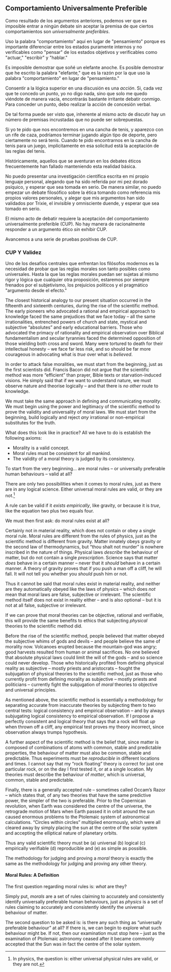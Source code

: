 ## Comportamiento Universalmente Preferible

Como resultado de los argumentos anteriores, podemos ver que es imposible entrar a ningún debate sin aceptar la premisa de que ciertos comportamientos son *universalmente preferibles*.

Uso la palabra "comportamiento" aquí en lugar de "pensamiento" porque es importante diferenciar entre los estados puramente internos y no verificables como "pensar" de los estados objetivos y verificables como "actuar," "escribir" y "hablar."

Es imposible demostrar que soñé un elefante anoche. Es posible demostrar que he escrito la palabra "elefante," que es la razón por la que uso la palabra "comportamiento" en lugar de "pensamiento."

Consentir a la lógica superior en una discusión es una *acción*. Si, cada vez que te concedo un punto, yo no digo nada, sino que solo me quedo viéndote de manera vacía, encontrarás bastante irritante debatir conmigo. Para conceder un punto, debo realizar la acción de concesión verbal.

De tal forma puede ser visto que, inherente al mismo acto de discutir hay un número de premisas incrustadas que no puede ser sobrepuestas.

Si yo te pido que nos encontremos en una cancha de tenis, y aparezco con un rife de caza, podríamos terminar jugando algún tipo de deporte, pero ciertamente no será tenis. Cuando te pido encontrarnos en la cancha de tenis para un juego, implícitamente en esa solicitud está la aceptación de las reglas del tenis.

Históricamente, aquellos que se aventuran en los debates éticos frecuentemente han fallado manteniendo esta realidad básica.

No puedo presentar una investigación científica escrita en mi propio lenguaje personal, alegando que ha sido referida por mi pez dorado psíquico, y esperar que sea tomada en serio. De manera similar, no puedo empezar un debate filosófico sobre la ética tomando como referencia mis propios valores personales, y alegar que mis argumentos han sido validados por Trixie, el invisible y omnisciente duende, y esperar que sea tomado en serio.

El mismo acto de debatir requiere la aceptación del comportamiento universalmente preferible (CUP). No hay manera de racionalmente responder a un argumento ético *sin* exhibir CUP.

Avancemos a una serie de pruebas positivas de CUP.

### CUP Y Validez

Uno de los desafíos centrales que enfrentan los filósofos modernos es la necesidad de probar que las reglas morales son tanto posibles como universales. Hasta la que las reglas morales puedan ser sujetas al mismo rigor y lógica que cualquier otra proposición, estaremos por siempre frenados por el subjetivismo, los prejuicios políticos y el pragmático "argumento desde el efecto."

The closest historical analogy to our present situation occurred in the fifteenth and sixteenth centuries, during the rise of the scientific method. The early pioneers who advocated a rational and empirical approach to knowledge faced the same prejudices that we face today – all the same irrationalities, entrenched powers of church and state, mystical and subjective “absolutes” and early educational barriers. Those who advocated the primacy of rationality and empirical observation over Biblical fundamentalism and secular tyrannies faced the determined opposition of those wielding both cross and sword. Many were tortured to death for their intellectual honesty – we face far less risk, and so should be far more courageous in advocating what is *true* over what is *believed*.

In order to attack false moralities, we must start from the beginning, just as the first scientists did. Francis Bacon did not argue that the scientific method was more “efficient” than prayer, Bible texts or starvation-induced visions. He simply said that if we want to understand nature, we must observe nature and theorise logically – and that there is *no other* route to knowledge.

We must take the same approach in defining and communicating *morality*. We must begin using the power and legitimacy of the scientific method to prove the validity and universality of moral laws. We must start from the beginning, build logically and reject *any* irrational or non-empirical substitutes for the truth.

What does this look like in practice? All we have to do is establish the following axioms:

- Morality is a valid concept.
- Moral rules must be consistent for all mankind.
- The validity of a moral theory is judged by its consistency.

To start from the very beginning… are moral rules – or universally preferable human behaviours – valid at all?

There are only two possibilities when it comes to moral rules, just as there are in any logical science. Either universal moral rules are valid, or they are not.[^6]

A rule can be valid if it *exists empirically*, like gravity, or because it is *true*, like the equation two plus two equals four.

We must then first ask: do moral rules exist at all?

Certainly not in material reality, which does not contain or obey a single moral rule. Moral rules are different from the rules of physics, just as the scientific method is different from gravity. Matter innately obeys gravity or the second law of thermodynamics, but “thou shalt not murder” is nowhere inscribed in the nature of things. Physical laws *describe* the behaviour of matter, but do not contain a single *prescription*. Science says that matter *does* behave in a certain manner – never that it *should* behave in a certain manner. A theory of gravity proves that if you push a man off a cliff, he will fall. It will not tell you whether you *should* push him or not.

Thus it cannot be said that moral rules exist in material reality, and neither are they automatically obeyed like the laws of physics – which does *not* mean that moral laws are false, subjective or irrelevant. The scientific method itself does not exist in reality either – and is also optional – but it is not at all false, subjective or irrelevant.

If we can prove that moral theories can be objective, rational and verifiable, this will provide the same benefits to ethics that subjecting *physical* theories to the scientific method did.

Before the rise of the scientific method, people believed that matter obeyed the subjective whims of gods and devils – and people believe the same of morality now. Volcanoes erupted because the mountain-god was angry; good harvests resulted from human or animal sacrifices. No one believed that absolute physical laws could limit the will of the gods – and so science could never develop. Those who historically profited from defining physical reality as subjective – mostly priests and aristocrats – fought the subjugation of physical theories to the scientific method, just as those who currently profit from defining morality as subjective – mostly priests and politicians – currently fight the subjugation of *moral* theories to objective and universal principles.

As mentioned above, the scientific method is essentially a methodology for separating accurate from inaccurate theories by subjecting them to two central tests: logical consistency and empirical observation – and by always subjugating logical consistency to empirical observation. If I propose a perfectly consistent and logical theory that says that a rock will float *up* when thrown off a cliff, any empirical test proves my theory incorrect, since observation always trumps hypothesis.

A further aspect of the scientific method is the belief that, since matter is composed of combinations of atoms with common, stable and predictable properties, the behaviour of matter must also be common, stable and predictable. Thus experiments must be *reproducible* in different locations and times. I cannot say that my “rock floating” theory is correct for just one particular rock, or on the day I first tested it, or at a single location. My theories must describe the behaviour of *matter*, which is universal, common, stable and predictable.

Finally, there is a generally accepted rule – sometimes called Occam’s Razor – which states that, of any two theories that have the same predictive power, the simpler of the two is preferable. Prior to the Copernican revolution, when Earth was considered the centre of the universe, the retrograde motion of Mars when Earth passed it in orbit around the sun caused enormous problems to the Ptolemaic system of astronomical calculations. “Circles within circles” multiplied enormously, which were all cleared away by simply placing the sun at the centre of the solar system and accepting the elliptical nature of planetary orbits.

Thus any valid scientific theory must be (a) universal (b) logical (c) empirically verifiable (d) reproducible and (e) as simple as possible.

The methodology for judging and proving a *moral* theory is exactly the same as the methodology for judging and proving any other theory.

#### Moral Rules: A Definition

The first question regarding moral rules is: *what* are they?

Simply put, *morals* are a set of rules claiming to accurately and consistently identify universally preferable human behaviours, just as *physics* is a set of rules claiming to accurately and consistently identify the universal behaviour of matter.

The second question to be asked is: is there any such thing as “universally preferable behaviour” at all? If there is, we can begin to explore what such behaviour might be. If not, then our examination must stop here – just as the examination of Ptolemaic astronomy ceased after it became commonly accepted that the Sun was in fact the centre of the solar system.

[^6]: In physics, the question is: either universal physical rules are valid, or they are not.
